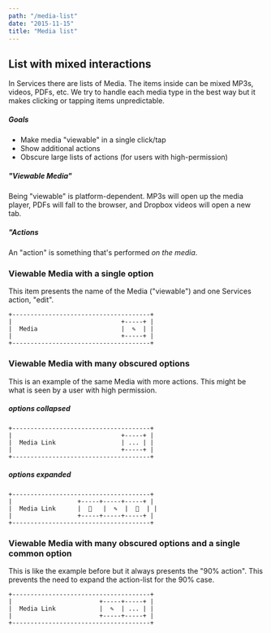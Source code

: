 ```yaml
---
path: "/media-list"
date: "2015-11-15"
title: "Media list"
---
```


## List with mixed interactions

In Services there are lists of Media. The items inside can be mixed MP3s, videos, PDFs, etc. We try to handle each media type in the best way but it makes clicking or tapping items unpredictable.

##### Goals

* Make media "viewable" in a single click/tap
* Show additional actions
* Obscure large lists of actions (for users with high-permission)

##### "Viewable Media"

Being "viewable" is platform-dependent. MP3s will open up the media player, PDFs will fall to the browser, and Dropbox videos will open a new tab.

##### "Actions

An "action" is something that's performed *on the media*.

### Viewable Media with a single option

This item presents the name of the Media ("viewable") and one Services action, "edit".

    +--------------------------------------+
    |                              +-----+ |
    |  Media                       |  ✎  | |
    |                              +-----+ |
    +--------------------------------------+

### Viewable Media with many obscured options

This is an example of the same Media with more actions. This might be what is seen by a user with high permission.

##### options collapsed

    +--------------------------------------+
    |                              +-----+ |
    |  Media Link                  | ... | |
    |                              +-----+ |
    +--------------------------------------+

##### options expanded

    +--------------------------------------+
    |                  +-----+-----+-----+ |
    |  Media Link      |  ⃔   |  ✎  |  ⨉  | |
    |                  +-----+-----+-----+ |
    +--------------------------------------+

### Viewable Media with many obscured options and a single common option

This is like the example before but it always presents the "90% action". This prevents the need to expand the action-list for the 90% case.

    +--------------------------------------+
    |                        +-----+-----+ |
    |  Media Link            |  ✎  | ... | |
    |                        +-----+-----+ |
    +--------------------------------------+
